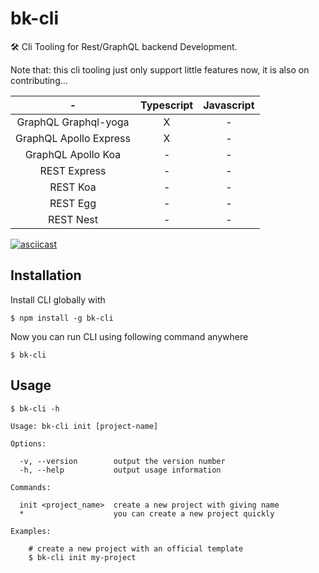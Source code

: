 # bk-cli
🛠️ Cli Tooling for Rest/GraphQL backend Development.

Note that: this cli tooling just only support little features now, it is also on contributing...

| - | Typescript | Javascript |
| :-------------: | :-------------: | :-------------: |
| GraphQL Graphql-yoga  | X | - |
| GraphQL Apollo Express | X | - |
| GraphQL Apollo Koa | - | - |
| REST Express | - | - |
| REST Koa | - | - |
| REST Egg | - | - |
| REST Nest | - | - |

[![asciicast](https://asciinema.org/a/y2HKfSSsJjVA4Uo17JgNPqs0j.png)](https://asciinema.org/a/y2HKfSSsJjVA4Uo17JgNPqs0j)

## Installation
Install CLI globally with
```
$ npm install -g bk-cli
```
Now you can run CLI using following command anywhere

```
$ bk-cli
```

## Usage

```
$ bk-cli -h

Usage: bk-cli init [project-name]

Options:

  -v, --version        output the version number
  -h, --help           output usage information

Commands:

  init <project_name>  create a new project with giving name
  *                    you can create a new project quickly

Examples:

    # create a new project with an official template
    $ bk-cli init my-project

```
